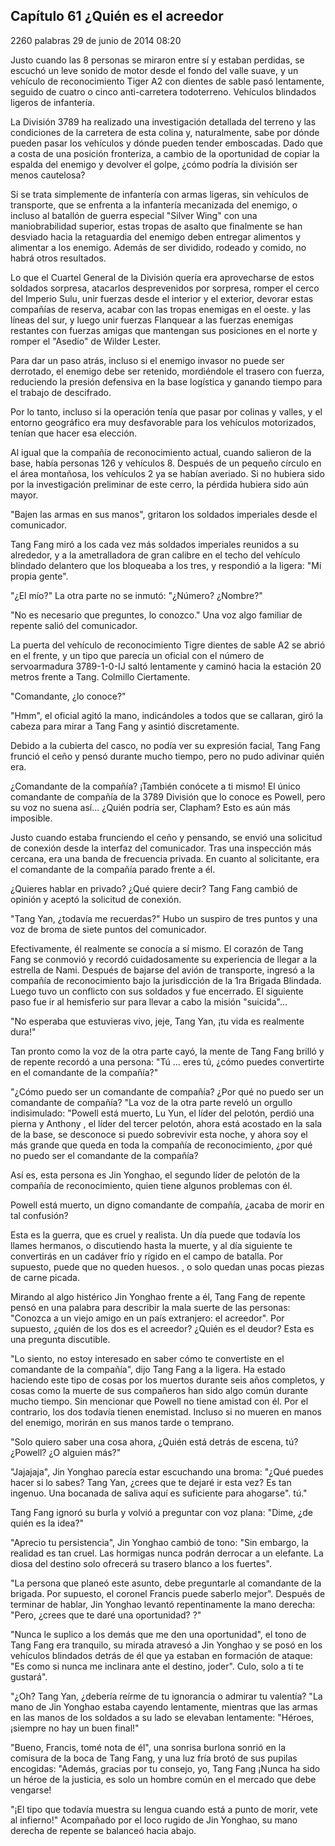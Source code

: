
## Capítulo 61 ¿Quién es el acreedor


2260 palabras
29 de junio de 2014 08:20


Justo cuando las 8 personas se miraron entre sí y estaban perdidas, se escuchó un leve sonido de motor desde el fondo del valle suave, y un vehículo de reconocimiento Tiger A2 con dientes de sable pasó lentamente, seguido de cuatro o cinco anti-carretera todoterreno. Vehículos blindados ligeros de infantería.

La División 3789 ha realizado una investigación detallada del terreno y las condiciones de la carretera de esta colina y, naturalmente, sabe por dónde pueden pasar los vehículos y dónde pueden tender emboscadas. Dado que a costa de una posición fronteriza, a cambio de la oportunidad de copiar la espalda del enemigo y devolver el golpe, ¿cómo podría la división ser menos cautelosa?

Si se trata simplemente de infantería con armas ligeras, sin vehículos de transporte, que se enfrenta a la infantería mecanizada del enemigo, o incluso al batallón de guerra especial "Silver Wing" con una maniobrabilidad superior, estas tropas de asalto que finalmente se han desviado hacia la retaguardia del enemigo deben entregar alimentos y alimentar a los enemigo. Además de ser dividido, rodeado y comido, no habrá otros resultados.

Lo que el Cuartel General de la División quería era aprovecharse de estos soldados sorpresa, atacarlos desprevenidos por sorpresa, romper el cerco del Imperio Sulu, unir fuerzas desde el interior y el exterior, devorar estas compañías de reserva, acabar con las tropas enemigas en el oeste. y las líneas del sur, y luego unir fuerzas Flanquear a las fuerzas enemigas restantes con fuerzas amigas que mantengan sus posiciones en el norte y romper el "Asedio" de Wilder Lester.

Para dar un paso atrás, incluso si el enemigo invasor no puede ser derrotado, el enemigo debe ser retenido, mordiéndole el trasero con fuerza, reduciendo la presión defensiva en la base logística y ganando tiempo para el trabajo de descifrado.

Por lo tanto, incluso si la operación tenía que pasar por colinas y valles, y el entorno geográfico era muy desfavorable para los vehículos motorizados, tenían que hacer esa elección.

Al igual que la compañía de reconocimiento actual, cuando salieron de la base, había personas 126 y vehículos 8. Después de un pequeño círculo en el área montañosa, los vehículos 2 ya se habían averiado. Si no hubiera sido por la investigación preliminar de este cerro, la pérdida hubiera sido aún mayor.

"Bajen las armas en sus manos", gritaron los soldados imperiales desde el comunicador.

Tang Fang miró a los cada vez más soldados imperiales reunidos a su alrededor, y a la ametralladora de gran calibre en el techo del vehículo blindado delantero que los bloqueaba a los tres, y respondió a la ligera: "Mi propia gente".

"¿El mío?" La otra parte no se inmutó: "¿Número? ¿Nombre?"

"No es necesario que preguntes, lo conozco." Una voz algo familiar de repente salió del comunicador.

La puerta del vehículo de reconocimiento Tigre dientes de sable A2 se abrió en el frente, y un tipo que parecía un oficial con el número de servoarmadura 3789-1-0-IJ saltó lentamente y caminó hacia la estación 20 metros frente a Tang. Colmillo Ciertamente.

"Comandante, ¿lo conoce?"

"Hmm", el oficial agitó la mano, indicándoles a todos que se callaran, giró la cabeza para mirar a Tang Fang y asintió discretamente.

Debido a la cubierta del casco, no podía ver su expresión facial, Tang Fang frunció el ceño y pensó durante mucho tiempo, pero no pudo adivinar quién era.

¿Comandante de la compañía? ¡También conócete a ti mismo! El único comandante de compañía de la 3789 División que lo conoce es Powell, pero su voz no suena así... ¿Quién podría ser, Clapham? Esto es aún más imposible.

Justo cuando estaba frunciendo el ceño y pensando, se envió una solicitud de conexión desde la interfaz del comunicador. Tras una inspección más cercana, era una banda de frecuencia privada. En cuanto al solicitante, era el comandante de la compañía parado frente a él.

¿Quieres hablar en privado? ¿Qué quiere decir? Tang Fang cambió de opinión y aceptó la solicitud de conexión.

"Tang Yan, ¿todavía me recuerdas?" Hubo un suspiro de tres puntos y una voz de broma de siete puntos del comunicador.

Efectivamente, él realmente se conocía a sí mismo. El corazón de Tang Fang se conmovió y recordó cuidadosamente su experiencia de llegar a la estrella de Nami. Después de bajarse del avión de transporte, ingresó a la compañía de reconocimiento bajo la jurisdicción de la 1ra Brigada Blindada. Luego tuvo un conflicto con sus soldados y fue encerrado. El siguiente paso fue ir al hemisferio sur para llevar a cabo la misión "suicida"...

"No esperaba que estuvieras vivo, jeje, Tang Yan, ¡tu vida es realmente dura!"

Tan pronto como la voz de la otra parte cayó, la mente de Tang Fang brilló y de repente recordó a una persona: "Tú ... eres tú, ¿cómo puedes convertirte en el comandante de la compañía?"

"¿Cómo puedo ser un comandante de compañía? ¿Por qué no puedo ser un comandante de compañía? "La voz de la otra parte reveló un orgullo indisimulado: "Powell está muerto, Lu Yun, el líder del pelotón, perdió una pierna y Anthony , el líder del tercer pelotón, ahora está acostado en la sala de la base, se desconoce si puedo sobrevivir esta noche, y ahora soy el más grande que queda en toda la compañía de reconocimiento, ¿por qué no puedo ser el comandante de la compañía?

Así es, esta persona es Jin Yonghao, el segundo líder de pelotón de la compañía de reconocimiento, quien tiene algunos problemas con él.

Powell está muerto, un digno comandante de compañía, ¿acaba de morir en tal confusión?

Esta es la guerra, que es cruel y realista. Un día puede que todavía los llames hermanos, o discutiendo hasta la muerte, y al día siguiente te convertirás en un cadáver frío y rígido en el campo de batalla. Por supuesto, puede que no queden huesos. , o solo quedan unas pocas piezas de carne picada.

Mirando al algo histérico Jin Yonghao frente a él, Tang Fang de repente pensó en una palabra para describir la mala suerte de las personas: "Conozca a un viejo amigo en un país extranjero: el acreedor". Por supuesto, ¿quién de los dos es el acreedor? ¿Quién es el deudor? Esta es una pregunta discutible.

"Lo siento, no estoy interesado en saber cómo te convertiste en el comandante de la compañía", dijo Tang Fang a la ligera. Ha estado haciendo este tipo de cosas por los muertos durante seis años completos, y cosas como la muerte de sus compañeros han sido algo común durante mucho tiempo. Sin mencionar que Powell no tiene amistad con él. Por el contrario, los dos todavía tienen enemistad. Incluso si no mueren en manos del enemigo, morirán en sus manos tarde o temprano.

"Solo quiero saber una cosa ahora, ¿Quién está detrás de escena, tú? ¿Powell? ¿O alguien más?"

"Jajajaja", Jin Yonghao parecía estar escuchando una broma: "¿Qué puedes hacer si lo sabes? Tang Yan, ¿crees que te dejaré ir esta vez? Es tan ingenuo. Una bocanada de saliva aquí es suficiente para ahogarse". tú."

Tang Fang ignoró su burla y volvió a preguntar con voz plana: "Dime, ¿de quién es la idea?"

"Aprecio tu persistencia", Jin Yonghao cambió de tono: "Sin embargo, la realidad es tan cruel. Las hormigas nunca podrán derrocar a un elefante. La diosa del destino solo ofrecerá su trasero blanco a los fuertes".

"La persona que planeó este asunto, debe preguntarle al comandante de la brigada. Por supuesto, el coronel Francis puede saberlo mejor". Después de terminar de hablar, Jin Yonghao levantó repentinamente la mano derecha: "Pero, ¿crees que te daré una oportunidad? ?"

"Nunca le suplico a los demás que me den una oportunidad", el tono de Tang Fang era tranquilo, su mirada atravesó a Jin Yonghao y se posó en los vehículos blindados detrás de él que ya estaban en formación de ataque: "Es como si nunca me inclinara ante el destino, joder". Culo, solo a ti te gustará".

"¿Oh? Tang Yan, ¿debería reírme de tu ignorancia o admirar tu valentía? "La mano de Jin Yonghao estaba cayendo lentamente, mientras que las armas en las manos de los soldados a su lado se elevaban lentamente: "Héroes, ¡siempre no hay un buen final!"

"Bueno, Francis, tomé nota de él", una sonrisa burlona sonrió en la comisura de la boca de Tang Fang, y una luz fría brotó de sus pupilas encogidas: "Además, gracias por tu consejo, yo, Tang Fang ¡Nunca ha sido un héroe de la justicia, es solo un hombre común en el mercado que debe vengarse!

"¡El tipo que todavía muestra su lengua cuando está a punto de morir, vete al infierno!" Acompañado por el loco rugido de Jin Yonghao, su mano derecha de repente se balanceó hacia abajo.
